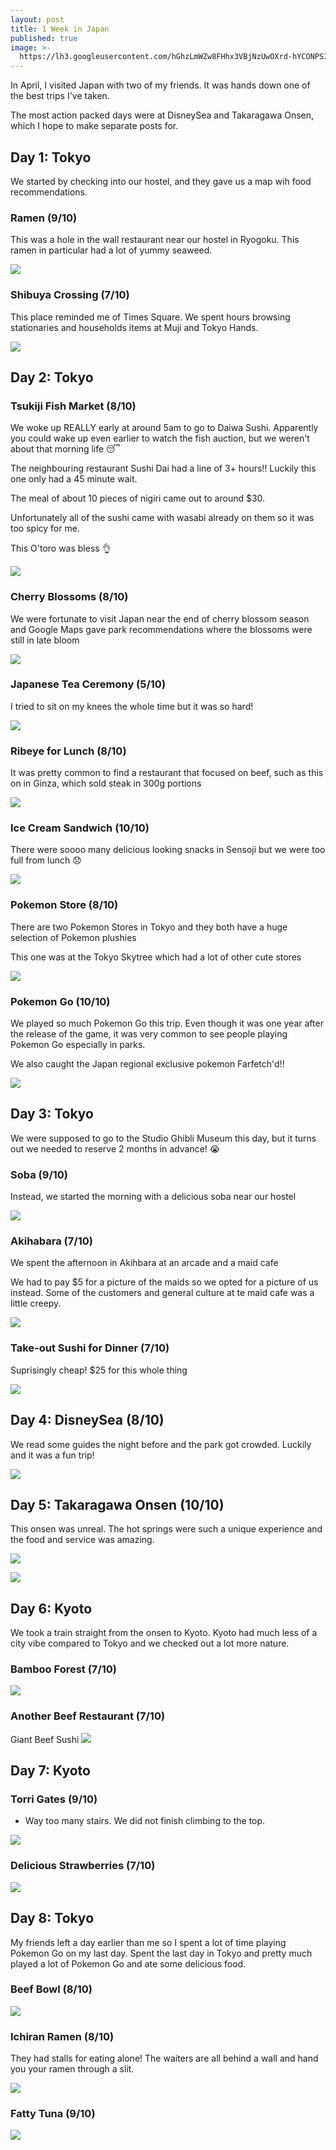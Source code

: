 ```yaml
---
layout: post
title: 1 Week in Japan
published: true
image: >-
  https://lh3.googleusercontent.com/hGhzLmWZw8FHhx3VBjNzUwOXrd-hYCONPSIZ71pbVCEHRP8cCuF0X1IXyyG3C-Xm9GJ3BpiNCHB99ahr2a0Eiu7XWu3J4fgMORvGgkUujg2XTwt7NuNpzRp3l5xu4wbK1-8lIlHbjvnx0_6xtIMl6OLv2NbVLfuM_y5gpMp0Ryi5QyhUp9IBvmjN7cb-my4a55gIW_z-vekllAyGasPozsfIUswhhUAc6YHUgxj3gjjOKkYOKYkUBNWmXCIdb184-5r0UsuDpjNc6THF-MYj-Z610fCabW1Rhebt3TAPsxsChxSgeFNGcEBIEeav3eTb08Zv-K-fO5buCUKXHav5RvmDfR2umLjr6PimjI7WwSxTAQUE6mQBT0zc39as788WCC7PzA1YCCoAOzJfNBhBxbkAGpXpwDMZ9eXY_voARTUqq9fLwqCwLr57jLaOdKtNkdSiDqwx7jYBSIxLpQzCflkzPxMtc94d81vmhsG_l5AXy8wlZ14q_D3AkS1D2tayokSMg-OpCmhi9oMEUOdiulJn-KkYRiYLf-q4ONUI8oLjHiNfZmLsD1k-fw3vid38NP-yfm2U-AbZX1BGx_rislIDITXM8iQqOP5CfdGIOHyGqOegW691LFp_QivA1Yhwc9iDodxUy909OWINvGvJX-MLoxnXv8Q1fQ=w1035-h776-no
---
```

In April, I visited Japan with two of my friends. It was hands down one of the best trips I've taken.

The most action packed days were at DisneySea and Takaragawa Onsen, which I hope to make separate posts for.

## Day 1: Tokyo
We started by checking into our hostel, and they gave us a map wih food recommendations.

### Ramen (9/10)
This was a hole in the wall restaurant near our hostel in Ryogoku. This ramen in particular had a lot of yummy seaweed.

![](https://lh3.googleusercontent.com/8v_ASAtYlkUL3g81pesZO8zLmAE_qITbJsu4M_Ht-Y9ipPISDqxbBEDZDM9tM6ZvcIh1HUshWHybuHDGQS4cDPT7fRhwUhYBYJ7F58qgVEBqURF21QHZgH01N8Iq0Z9NcqQolrdb3nnpSD8I1q0BDoJkWfg5k0T3Gi7rjak3py5RJhptASDAwdrquMmRZ8nkpbvL8QyPvC2P_8PeRmSmmCQeeRo0IGVdI7HKbVllUbPb-J_oiqqmSjTB6VJQtO9smp24bRJ-ky9xJYYIlOlv-IJuUqwC8Ct1sXJfdV_qEO4mHGdPrRy5usz_OgcmN_E5306NULO91u6pqUCkOUNzBKPNOTjTCG4vqi4EN9L0ZFRr_gCx-TdC9f3T5qv9duQobplZW7PbJ9ZPkulWKRVpXLS4XM_YMJTBEC0gNiA8JiLb93bCbHvQi5Gqp2CObU-nM_Aaa75TNa_LTbflC1G7Kke1mjQGSwDNhZR-xYopNxI_i9tYFE4lyc1tby2y4qWFCn1I4MtOFjoVPf4Ih1fVLnI4vBzkuelr24Z_ncwx7gMVK0ucs95meGay_46ZYNowKS3tbihrf1YKPqNCIqmGFmcJtG6pTMaOEwYqSaq3-z_Ma7KvoTuH_2tXPivc0R6HgqnpMva-qGcguXmhdvDXJvrFYKzayeurKw=w720-h540-no)

### Shibuya Crossing (7/10)
This place reminded me of Times Square. We spent hours browsing stationaries and households items at Muji and Tokyo Hands.

![](https://lh3.googleusercontent.com/4oG1V_cM7oEs_TTLpqAHzUfdRB2lEH4qTV5pGPuIl5UqYPnA8rzzQvBzvAFhla7x2LBfL7RWCH5S2jd3CIQ35ODtoAUSrAN006H6ZStjbeh5YqkXNdiYHLVkUPt9OZGODg1l3Y57wX02YNw4WTHJAAhcAgBNW07UagEuT33IpZ77fc_UtvP679qLGtLdUtma-X5mLF-d_aR17LzN-nue_2mPbmDMYamSEYb4FDx2vakSHT-q2R8-LC8ocuvmfLGCnFPC7tQrOjlOJ0Xk4zy_ve6-a7d3U1-tuhX8luzze53xoy9UW2jkb31X0yqJqStDsyTHbulwe59cPVcMfwTaBxXr3iXmiCF86CYDvg7poDH7hUPaczLPbFcdsRaSV8pwQqd-OYK95lOwsGhvtS0VEQbROPI9lJCYogojFevrJfZ1JpN722DeMTlr-ukJVQ8xLIbS9GAhwQjGOGOI8GcUmzzdBYrmrmKcHMmOPuBqOky-FU1PLXgINx6x_81Hdf32QvvUlExYCvQTuLaHh6Sh03op21AaQSHhR5z7jvU1BZ0G1KHIqoKKALPE26C2kRiScVhrdoBUowsF7ES29GLCp-JbYgfg4x-BeBJoF0OAcMkQ1hJtXfjb_9tZfscmZzoR3XTU4lpRiyu68lhnUPu_MwJbqWzwz3_n2g=w720-h540-no)

## Day 2: Tokyo
### Tsukiji Fish Market (8/10)
We woke up REALLY early at around 5am to go to Daiwa Sushi. Apparently you could wake up even earlier to watch the fish auction, but we weren't about that morning life 😴

The neighbouring restaurant Sushi Dai had a line of 3+ hours!! Luckily this one only had a 45 minute wait.

The meal of about 10 pieces of nigiri came out to around $30.

Unfortunately all of the sushi came with wasabi already on them so it was too spicy for me.

This O'toro was bless 👌

![](https://lh3.googleusercontent.com/whTlKmiQ7ZkNRRSEhvSaloBMgmsBVng6HlsQBq-QCnDECJm5E5Yf4iC1IBcEoZ6sAqU-xDmbmNXwRK6RtWI7FvU0TfqzyXxBCgMf98IBICvvC3iZO4fHaaQ-JrhULouuSH6NDncufINoXq9ewtTqClPDk-C3MmYPbHOXpr83pkucMCa2OuhMlXgPJlzG9L5UzHpIaQN2W0Dm-MaPS9JC_tkdjlYBhzMO4-bZjlK0CZH0s1sZFi8rItu4mqYjq8S8uC6AUJuQym5IztifpjwIVoXVdruNKCqY7cyD3Cw-tco_l71wyDG-u9lcwh3KuQhOEAuM6EEn3DqXCaPLTPWL3TtNs23qNb8-HC0YuEULVITekJ0gG593EmI7xu9Tp0RH_Y0LseiTFyUgWZuKjz0UPV841qq0h1Vr3RvNcVdgyB395_q8xaixlEqk8u1VA6-kFFYInfL30R7ERQQuWqLbyyjiw7M2z43ryLDxMzumknMPXz_Xirffs6sO2l3A7apG-nzWvLnGqvk287Z7un-eZpLLVqGbpwZZCTlTsL444aYv2y8230zwV5zBd6K2SpbMlpra9GDgOD-ibK38rsQXFxDotadbotWmmktc_NnogTh9DC_7c9TUf-3ZwkQDZHgDs9GlFsLEyEZgZVOnDZ2LHGtOVVkHsV7LNA=w1035-h776-no)

### Cherry Blossoms (8/10)
We were fortunate to visit Japan near the end of cherry blossom season and Google Maps gave park recommendations where the blossoms were still in late bloom

![](https://lh3.googleusercontent.com/lNB3qKeqh5fowI2-08C4j_Zpsq-XqrSsauUjyaz0I_DOhsrE17lL7f-SG1G1JArZ_7R6pICmGNwIgOZEH2g8Dz_LpzxoVGF68vYyCXuid46NjO9YFNBQAW2y4Q1H-6lPmq_XDis0vpJT6zXFj1ggYE8JZ-gQdMfoJ5sssTW03sjnN3RFts-7vETuJ-G1yrxid37tT0b9q0DHCGDlMh9BMR3_1jO8lIJjV7UOSY49RQJvBaRFMy1GU1dSoF8AOQH0WwDrJHNSt42wj8_d2-PnNqgoCtREmbgFpqCvTWL4ikuE4YgtjcWNYKZtd_iCJynTBzW23iGEacAvwwxhUcrSMrOIoUd0rDju0DA6y_kPhXIdC1P8B7f3hISWCzlL1RCCKz8S1uQPL4byJ_rDz9Lft46V0HLmXRxs2mLVUk-XHpxZWkEu_BLc8akduPhDs6dDMXTdhyQ5BFHX7JzAbIoRNxWYUn83Yz5laC_ozA97ipwiwTiBB4p5QQYNtCbSqHE_hRHW8JAfHvezfMS3n4oO3mNLqycLyv2mqalagq2haW8x8Ezfq1EH2Tdl_k_jSFsDjtJKj6q_u_7EMH7RfLHq6s_u4E6buOi7HBktFVgDo-nTp2L4--YB7czwCAI7G_UHPuUvUdo1YgAYSjXYl3u91b6LzmnfsfjF=w412-h732-no)

### Japanese Tea Ceremony (5/10)
I tried to sit on my knees the whole time but it was so hard!

![](https://lh3.googleusercontent.com/VpYoIk2yp3xoEkOKmecfBXKGkjlX0EMsr4FVTQmGv18aBJu8jVRmyuIfhc_9nXsx9Uc-k7skM-ONUh3RKo_0K3EUiggYuLHffNGp9-Zl4Oo_VHXc6kzRtNCG9f40ZZ_S2IUsBk-MWhuHbBPMBooqxDmAhAc6vu8oXHqJJHTDleAfPb9r50LdjWpvjk3OMAyWIc21WpUtb5uu2F2fHblbPFT3gKGrhhYGx4DhfWIPCnWF5IQNP-Ga6lldLVGPPiUkyDku6_e0Y0oEO6KHv9V48uqVGQM2qfuJucbWBuoeOtKDUjijMXIkuVhlZQUq-Eh_ZRHDSgcJmLvDrEP5RAe6-ETCtJutbqzasbBxtkS1sMhAVrP0SabBrUIThhcRYqFy1nAWNueAuLX9hg8puRYG2_cI_T5c8dRdpb_LeF_inWIaOxdhm2SW08UHrpurrxmLP9jPs4Wxu3NNhlv4DRs4aWCHL9649VSfB7w_TQ1c5hKk-t0a_OGSIpKXeuoF_Ko2248Awj11hlDhJ82QaysiJ-nhM2nDCL5h0RmCdv_FKFwHUYuZxKmHegOi0KxZR_3hCXf_CqJ7p6dtXuay_H_2I-t1Rp30To4A_WhVKH-8ddmTbIum22nWyUKaQXnG_HpgNXlp7XPVB2xEO9PtQiP0ZzJQPdsQat8-Uw=w1035-h776-no)

### Ribeye for Lunch (8/10)
It was pretty common to find a restaurant that focused on beef, such as this on in Ginza, which sold steak in 300g portions

![](https://lh3.googleusercontent.com/C8Ke3Iphb-g2i6q4-GdyAH1q3wXjlpWzDIucR5amUysKFV9RUj9HaWub_hQTZ6FJP7I43SeclR_zc2DgGlW9s03AWSDz5CDvE-9Xb8o_JWy7RvN8_w-SM4_3MlgyMyB8KFbTpDdWkB_02nIUELaruRSVgjSUqZYfWk3rBN3u5h-IXQCNcSp5p32JzxdWk1zhgNrUgm5eOT8JN-3vNKRNLLzBLr63HQeQLi-kgLOMxYaV7QMJTyvQoW98f7KSL8L1_vmQFYNHOXvDXaYRfkpA3tCKlrtcooMUtJ5I2Vrviw5bMAM931OBvId_mjCQRh9qtoK2cuDqUpJMK2-AMNC8fjT-jXxNt_4XJBBgA28Pvu57rtD45SQ0MM9X_OEyKIVwBWSJwJKKn3CPHV6nwpgOAdIArK8-HlklSWutMoUQz1Ut0vsETJSxzdlJUpQjtLvUlIklM14jc1iRppWCEfMY-WWGOJEdaLr-Jv3PenlyAygcea4ziyl5zw8enCbjXxlLNR_8rAKROqfzCeHuVz3ZYc_fk6RggVxreFFjk5_9nq6BkK7VrQYAk_5RwFXrHF1ATrqXgCQrs3WWmxQfTJ1o2nmjUH11k7Nql2T4PP0D6R8EZNPpjXj3vRvw2J22QeywDeqoGxDLEArxQjtQZHxMoLKZokidZdVZ5g=w976-h732-no)

### Ice Cream Sandwich (10/10)
There were soooo many delicious looking snacks in Sensoji but we were too full from lunch 😞

![](https://lh3.googleusercontent.com/Lm_d1Gl_p5CdbU2xuoV4f6M7g0mK_z-cgtq_zDRPINnrBDdeD54JuY-m0ViZQQ9rzYSxhgmIHYNTkMQAygLQDjq616mmJT55aL_L5RwBihxc23b5B440nUFN8YSQpTMoiEiLXd0TFzIYkC143AggDmNVPkXwTHf1fmAZMMLf8OWmVMS0ZFaVO9wlULep9DKGdYpD50hr-X62jPxeWrddsQGRvtVzkHvacKLpoFUSR1bfZqaWbhX4vbYmYJNlxbVPh4GoeF4GLw9BF7mvFbfLhHkXP5c8v5IK8fIAfQZW7AgAKsmh4XTI-iWvkxgDfzQ7JjMsHNQrBfgZGa_yXb-tivkRp-_Uhz3A4YyclA4-WmtbpEWdd7uJ01jO8i0LQ6RSoWhw8TCvjQWe6nnal-bh-7T1NayzvitjVgq1m96iVpDlbmtYBSaZgF8xEOvcB862HdkEYoFQeLbr7J23H1hFU_YHWdRbRomo1X5DP9uYh6b6bo9zd_3-oBEjA-L4dltM4KCFGqFQ_iwyBr0FUraJyLtLYx9rnuTrm4I_8qPA-CzudE2aH3pE7eblZvyKHlZMTcs7TIPqz96GEZWe3SfvyfN8R-cr-aCrO0tQTzFL=w1035-h776-no)

### Pokemon Store (8/10)
There are two Pokemon Stores in Tokyo and they both have a huge selection of Pokemon plushies

This one was at the Tokyo Skytree which had a lot of other cute stores

![](https://lh3.googleusercontent.com/uSc94vLHVjwQa5A8lb0trfwg9l2iXmpNq8PGZ82A4ipkLYH9bc8_Eq2m4BygwpG3G1Os0lQMXQHY1YKOyeQ373eQsjvIymxsx1q4wEL0oWfwVMgtA0CTseaTHVo65yc4IcysMp6IDHE-yhmIVznKo1FxRfiJ5pf0QgnD7ONSO7lqzu_HLbe9c7yh--i9eDmUkzaAIsKtJBTR-SAN72uNcomIJ4yIGmLJ1X8qwVT0ab6PwCF-bE4RHZ93CF8XDrDP1LUIcHxlHyB_MOUxghLgFFKjIeldU2gf2IUzkchYh1z-RCogbg8rMoeZrZ6Bjy5iFYXEsHL9FAcINWi9t_XKVOr3pcyTWJIDBFgaMhD2mxOtFGfaFsP88UzathBMgumBmB-zaFyJjUGb4zn5g6HbNIMIRKDPSAju7M0uSl8pZUBqEv-g6oo0As8cJB_r7p_ndmMJkaB-JF-9z8JE2igIEgLzOub0mOYKQUkz-3q_zYe-LWMaT-Y6iEwyBnwbfUtWr6t1MM_l96uxhXEqskQ1QAavcDZxpl94bT3uUZ6Lkg9utLtHL3GaFG4J-QfWmMcWX8QkQBucZNfv8YwJXeFMrUjLq50jUGn4ZfjOLLkJN2UemsmAqIet80yA4bcdIKfqRePSOSfhdFNLiC8jp_RTxWbdEphInwYK=w437-h776-no)

### Pokemon Go (10/10)
We played so much Pokemon Go this trip. Even though it was one year after the release of the game, it was very common to see people playing Pokemon Go especially in parks.

We also caught the Japan regional exclusive pokemon Farfetch'd!!

![](https://lh3.googleusercontent.com/OJPsdC73T87kP8jXuKgwDiyOsIki1Cz1WHT208dt8Mlh9we1Ef17NzXDqS8Ow4bcxQtvGh9lIzTwqTPomCj7wd4Jon0A9k58gVHEbnpfum9wme67W4AqQpxVfnAAxRERgEfqCjnI3AGnPFsDVVLdPi0QlHCosGpd1g70r75oIeXG-stUOZqBuJSJKjPe9hELwEoCuSwjfZKIPVaBeGlRWbZreeM9lXsVpr3LOK8c6k3uEaW7MGH0Qd5ZjTfZwWKKyy4xc29z_rMLyORxdQoyBi4acaS_9zL-H2eLeQQMDL7UiRott0V8fsfCIQSzboUTAiaMTypzqs1ht4xsAfK_XMWg0e0g5dGCpMoXEmw3_1bd1sXCJ9ZRQ-GAOlB_GLxhWcmYaUYKNLv9ZxC_r18vPH3gC2CyfU0WhNn93mosk5Nk6IHDWOSWx9YpcTcWPakNd4WUMyXs2TKvo7gNYFFdw7laW7iHN2UuvQT5moKofNllsSQoCUfF_LOOEiI-As-OM9TJd4Ek6hPWRDpuUE2wjc_vcwgTudV6TJVX4goO1nc8fslwXtQW-eGSAid0q8FAQQwhFoCx4E1DhK-9RPffMru-bAG7xur4cyHlQCMrjd-nPDKzyiNUb55ZmB7Rxq9tvmzDX_-aMYDRNv4MeCfpTUaA2usMZpFo0w=w437-h776-no)

## Day 3: Tokyo
We were supposed to go to the Studio Ghibli Museum this day, but it turns out we needed to reserve 2 months in advance! 😭

### Soba (9/10)
Instead, we started the morning with a delicious soba near our hostel

![](https://lh3.googleusercontent.com/lZ2pkugQfXlMLCfN3iKVjkgyOlP0yHqtZ6H0HeW7duEJSB3PYpJ8s2k3ZXC0SPtd36yjtooDCkyKVVjqSd9bgHkth0_om72mKwY8Y6o4DznuDvKLUEh_NO6wU7DJXVXYQVmEmok5Mtzfa3m4gy-QrdhtVdLYkgQ7eq9lj6UC1MU-GrBc2rfAM-d2V5DsSWbKBZ8Gi22I_V5jVPacdV5lfSo_7airQUIUeZSBNWwMv94sRRjqYq--qLKVWEczzYPvQCRiMGUowTRzRvPZBHnkvFci7ydirJA6MXr_-r9QzTqABcjWuJebspvHsX11lfC-3uWzUYO9Y68cnVn7i_bqmDTxhki_pXAdk81lqgTfFDX-n3mJMtSGOqjke3U-p88nCr3skPFUKqOZD0O-VYfNuqjgu-XMpaRXIvUSA4Jwv_XxebO_f93G6C0u-CGcN6GuX9tMvl7fEid5WFzJDK93ldOGXtkpb0YrF7COpvldYGi0UewTcW0S5vlM2peOJvk8SV46CbTl9u60mD_rUqO3RFvm1ULwRzMqg_xFxjd_zZVZmypJZfwRU1wTTwb8tG0682SsS9VakCi8B_zmAbIuCeqTeXwl-TKzL9ow_wfU3MAfHhjzuf4b86ekBM7-Pj0F_KfNUerEXDLOdtwHiM5XXPMHy9Biu3sFwg=w1035-h776-no)

### Akihabara (7/10)
We spent the afternoon in Akihbara at an arcade and a maid cafe

We had to pay $5 for a picture of the maids so we opted for a picture of us instead. Some of the customers and general culture at te maid cafe was a little creepy.

![](https://lh3.googleusercontent.com/r-Md30-PhDkiiGwMza25ylWCTVyG-VLsfHIKvANQkWlj-yDg0DjD9As2qMmvgKmMPQqvolrJKN0aA3lJ27wpvle1C87RmHa_8kuMHoznpGIihheq4yCMaWJjfZZ7yqLa4TbZPOta6YS1nvQpSp6a7fQWbLKMAQgIk4SzhbzpX24ywqu_XrwtYH5PT9GctVD1Q4apJw8zJHJ6vc7DuIkkIs2XNX0dmo0o1UrLJd0FKSygJbNZbQkSxcH6tJPWjBvqXHwJbYr5EbCsDDPr9Xrn6KdTpyo-t_2uhaiwiTuvC4ozRqZrKmJPVwGLLpqG-OHFL-iBNLjCVv8HhL03cuGP9b6US8hLzfPhLzKhHMxC6tN6efIS9Es2eCmLkobJPwAsSZ-PpLAKv3YlRz8p1V_vBfaBCTuEIGNjgydjfbQDt0gNDlQbLfeGmFc5aysI3R7DIp3SNJzxlvxwmY61T64_EyrLYdFCsubp3jCuZaeF2IxtG-qwymoB0BR5xNWv9w9A2rOjHwf6MRCLi3VL2dHqiKXD__SJQpE_YQsv9jLkhc87xkf32dRwW0Euke5L10b28LNHABo8GqY9OttX2shSdlj8JyBbhlzs7qIxipCJ4XdmKZb3DVFWndYlq41ARci1qCsKHwEBetUJQ3H2akhEUVjxdZp1qNcAaw=w1035-h776-no)

### Take-out Sushi for Dinner (7/10)
Suprisingly cheap! $25 for this whole thing

![](https://lh3.googleusercontent.com/rFE0D6qRB-QVK0ilE53GsnUyXF5_-OUrTSw1LZjrmplMJ12tPjR0Vfb28ZEuWBJbs08FXluRj5_Ws9kJGGLCJZgaoUAkeH3Txh1euhetWs7YOj12hE9AjbmbATHITAF5UxFb9shPMRPC9D_x9elUJTnduutMJQR98yH0HQ8r5CrTdIBVVeMy1uf1a3sur-OT-cg2qsx56MZIK_z9ol3pnlxLvFMfnN74gWOGYQ2AkGvjoRkUO-yRKON43DizdT3fnNM9iwZYV4JYN5SOfwzdNGcqhsHCBz3CuJ4xss5CkG-Fnn5LV7KpycT6_hwhd3JNA-xtW2jBJnNolMYTnNcZxGEjKUWabUZql-GXjCE12egg3J3Z7s9egFIaN-qDNKREGpu3aUEZ3VhENTevZv6IcWG1FJCKMzQMcuQwRvzFZpaqiovPpYXoAMT40xJ4c8iNXKyXLJ9BTDhx9lmImrklXo5R9QKfN5c3DTm88PXoAWDWJTZzp6VZGMTj1lSnb1Mv8XxCCzIhbihy33q22mA7yHtQQoK6bc6PqXYQpD2AL6FVW1bWk2y2B5RXOi5-FyzX4Jry03ZM5mpT7RBx3hmc1jreq3R5AD_Clp1MhAScvM1hLiZO_6OqX9vUe7aNYVNPCYGQdGk7brVUDOX24vJkpkXcSLOZl_2azg=w1035-h776-no)

## Day 4: DisneySea (8/10)
We read some guides the night before and the park got crowded. Luckily and it was a fun trip!

![](https://lh3.googleusercontent.com/uOh31mAnrUXvLudMLC8aCY-xD7wd-UQYytCOA1wrBLkiEaKmlZgOMotygi2gqc6s-4hykRJF0qEKxwccY8qVPxtAm8Fai30qtDf6Tau3sVfbh1HGxfuKsOJYTCpfXS1LNKaIi4pR3HGBDskdSmRtuNAcnrydd5gnprrZa9dkQM2qbnfnVFF-IOZwed-YIzmQuHzoYu7eK-tENRvoEzls0ybtQLxp6UOBhshG4agt7BvxnhMLFnBGW6j9R0pVFLLvx_XZ48ZAPhkNKfulHIK2rHkQ5WhH8xcHWRlGnCCg_c7mhWmWXrzq1litx7v-GWjqRfyhJPPPcga-eKNJHkE5A5wYk0i_1ThP37PqDG1OJARldvYTmut_I3BzRm1zWT0-xXNsqg8Chr6fP0o1hoxJppwYiS5F_Uy3cAI1dZk0WJbpKIvL_JWadwNiCoH-ojJavxQaQi4pYgTRVRz1cwoCsweqlbKKN61-473_zlz0x9pedci6x50SpJOivw86e0y1UZ70ua_gQkTtJ-Yyn-0tiOwK6ZNceZeXM4_FzmmL3GT_RWci9TDiYTUmod3xBiP_K7yaBc9744xbV3s_8QwrA1aliONBLZpGyUCwL3DxAHhIuSh7H2BD7i4mrqSnH9hgi0EDFW9Ex_trAmaDdEXhLtS0Nr4iPxCb=w582-h776-no)

## Day 5: Takaragawa Onsen (10/10)
This onsen was unreal. The hot springs were such a unique experience and the food and service was amazing.

![](https://lh3.googleusercontent.com/OkuTPVGKKdPRb5FykO1e1yDk0OrLkTQmTLaM9ML3S33smYoPvNe9_R7lsfgAjXddonsaoRZxLaq4m3KhyUZ5Oiir9RuHMFfCoecOuEhorKxZWCDYCV-Kp-LeytmZ7dTDLNFmSP3ImbwASAPGwMJnOyjiNEzVPvlNBDpNtMQm0md-q5tgv2418_-xn3QNA0emQ6Y8RndZFBenyP5A8mNv4hsmoEPq736AAd149VfdHCOeIYtSgGrqa9bp7gSq31ixKiXJlBhdXEJLPnMP0rdOd5Mrr8bUuPU9KgupOJppZXOqhtTdq1eg06_CjFzFa50kIehqGwFMkjioHvPNyncE5PbTPta1-eusBN-JyyBwMfsvMWLM2gLSM2odQAdYAVV4m1jXB7Co0AZ4M1pD6a5EInoPiBeMmdV289THon_AWu71xTHnQJzJuRMMT69jpZYnViYSC4IwqFmVFHsFmgDNFU2lF8jA92MZZjDPgHJZngHLK28xVrJ3erfglLRaSqxPOMGGGzRHDVapGfc435LrFR0k7vrfrGT_bWm2i6DSCLEJzR-Lh43tZQskosyr1c0eHqsMj12_R2YJW-ulrAUkBp7YN_cC-EpIkizqz1mUanDwD2nfwYyEM-sUCGdnirSwepXWEagliMPoXk3oIfqnHMCPtIYxbsJ5tw=w1035-h776-no)

![](https://lh3.googleusercontent.com/yIENFKSebYaTGLs8I0E3YAaSoMNnANM2OLgkUYMtevcQireS8JpMn-gwpbXjl6-ES8Q-Cp2Pc1LGxsGF_0t51wsTfzxoYbAMGRGD34sCji3Mihs8rEqyqr5QHXfP3pTXT7uGXZBLqhUnauSiN8Q1Q467gWIVz9hx07UT9uFobIUoNe0hHU3teJ_F0pqV81Cr5VCwryNHSdjffapD-0lrYyH35qhqX3n5ONzdib_CB-CUlLne1OJ45a8wef3rHfqprMlOJTXU_2sTfiamswuYCkQ1FxgGIt3vt9dpKzxF3-A5HCp-zNQmqPB28UT1v0vcesYPBlg4IYaBQac1Z6H2tK4x4L6XmximPs0sQzHuMT5qHBL8898zs9TCLXTlZZCgKX35y09iC4VNGgBL1bpDucFZ-U5hqNeufZk7nncailvZKUm-vqGUSUQ_hRTpPXP_zpd7dzHPYgo-BkVIxJPbmHgYEhjG2zDAyt20uBnsV3c4ZfkZzH_eZiq9zLoue9xU67FWv0gi1UZxQh_RzXOP679kCMuT_QjvMjP-DbZGuD6Z05-lhHIENinpVjhJCqFy9-wk_wF-aXTaikP-nLroLzz-RcubM612sEQuw9EQG9itB1Ok944iuJXrtrTJJLz1AqTnW6-OUgnxb13JgCJv9rAyOl6i6BXEnw=w1035-h776-no)

## Day 6: Kyoto
We took a train straight from the onsen to Kyoto. Kyoto had much less of a city vibe compared to Tokyo and we checked out a lot more nature.

### Bamboo Forest (7/10)

![](https://lh3.googleusercontent.com/45uK8VJ0gaT0gi6YW45E3anv9jLiC34kLHvZtkJ1C9b8pfPCmfbYj4RHUsrKoyhtfdnrctuZOlXM5i3Ga-9lV7J5NaHj_Ax-w4ShpdZ_yiODcOeRsefZ723-y9yc1F_xbUM1QEG09ozISxr069LIMwn9W80CdpHKo7C5we7WLY6iu9KN4-tzAMlr6y4gSQ8GAfsEla8YV0vPDSzSXjieT2HH1sOfQcxH9ps1nJ_t785qBDRNnvqUryOVWC9xJxmpC1RvmbU0PqkVFAr-G_usyX-0x1tuZ95QKpQkOgTa8f9qFYDZ0TfJNR0p-AZbD0P43oDvMghlUSxDnFTfUG4cyG8bHaEYz0yA2K2FyvB5xOlnqjC3LGFuLK28b9b7HHzi-8cu3UmOm2_lfJDqiSNJzf_yLDLhVAAYZ7iUF05icRqbp_GaE81qIBo88M2K4oGJ-WEkeUF2WWmahyqZ1LYM72cFsuXtXcQIR1apblumbZAlP9sZ1ZNvzmoqLFcCo1zbQA8p5INRTtpGFhGTStP1qA_2fKFTkDY8jWzl8GNPO5RkdkTS33o1T_O3lD4Dbo-XjGzMnAi5PPipCERdJyaKqiB2cmEuFtXvkvl8QGN29nQCdScHsWnTJdh-gptMrPVLEx-pszr85IICXWUOk767rhl5OMpb6BaM0A=w582-h776-no)

### Another Beef Restaurant (7/10)

Giant Beef Sushi
![](https://lh3.googleusercontent.com/bBNZZw4JQYLzV8UX9vvGVMr-W8lBw2li0EDbjUruw1QU1kY0RJZFBLugQ8XIo1fJkODRhsSJMvVeWOvsdK6PA3crRQSWA9qw7KcgXivWpQQnq7pYvPS36qFPeccjoBAxeJf913gfK3i6P_9s1k73yQ-58m7cxqi-b2Z4OTCE4npRbprOGBAyWH6ur2NCoeR8BD73MR-wIGqHdk3B86sKm3rM5OHc5cshgmpPnTxZuBirLfGRhnmeGDVUdKR507PtSsxYi6RGrjwK4WhTmmMWu5swyBDWkI-jM9J-k1hDc0le6dDg6xOjDyJjOay-uE4L-O2K0IV1Spd2ZhfnnNPXZO4R7b33WuXQ6MpU5DNdnquWqPp0ZmqiBct8bbPeFkG_wrsoMHaLhdJnz_6y4y7AxylPflsWhx9_YwUHVQoTRbLeEdMOX1ww4Vdwo5e3VzhKAncFYQC3arNcQUoVNwADiPoRybrlleoN-fW5phXcqb-74ZNgIWsV-3XAS00ZNNo3b2SwRlz90APON9FsnVeAdBMIVQ4tCUn_S7zhEiUcjvnDmzY8Gewwj0VAUkFDXU-m0iO5xNuj2pviIli78sys1QcTCsExPDrtKClsawRxHGo_PJzqIi-v_1KB8gxCAzSzqUkluY05xQ5dKRSTFSCr8e6hi-3L7bKD-A=w1035-h776-no)


## Day 7: Kyoto

### Torri Gates (9/10)
* Way too many stairs. We did not finish climbing to the top.

![](https://lh3.googleusercontent.com/zEuZc9LKnS4YgOqaaoTlksMuMHlGedyVdr2gUB_IFEw3aSMFWRYkoS1VyECybH3ADn6M6_cMvhPe3bPcga7dVXVA9IjO-VZVIMQRElTefFFuAEWHSbV8rXJQDQ93fVoG4misbSed7w06DDkkzNhoiApUz_dreeMWe_14ES-icCaFfQ7_LjT_Bt2q0tp6uGvt_-ZQht_z6pjsxMUXz8ZFQ7ypmhTxnmLngCQ_6Mzw2NQn3YDXD_dRUDr9c7uC8CMj8twyFgZHZ6C8gyOvT4EGCr_guNi8wYPNGVeFzbba7o19ZeXap5THXLrPmtBWGU_-UDe63z7cNuDPzJfYxOjE1UBaMxgY0ou6SRyF1-o589UETlHRJUYosNUqoR6P3YLOD1vNoiyHkwP4A26yO_5nwCG2aJXtZA4jtFQvQUWtbBRrN1cTUeEbbkk30dlRHGfTACKVS-3oteqxyl9x7c9gjwoBKfzkG2akCyCqpfRi0_ldCan3RRxQhayXY13_E9ygGOPPLaz2QjPwwvQtIIz6kZKxsq10bNt-n8QspkTjjaeS0aEzuQ5BFteD3nOGzWWcAwg6TpEnXJeunUaU-1-K3qkoibTuaEv3FT0kupTWvLce7EVulTUE9tvEMZ7jTi98zQ3NNyC2FmAj0bNPI5DvLoYttg5ympbWSw=w582-h776-no)

### Delicious Strawberries (7/10)

![](https://lh3.googleusercontent.com/LLYd0p4lKAEj2LaLmTWaXU81VVGLmIDKyOl7pqVHNoWyQytlbjYu3rkXii0N6q8alKVAu6jQtITn6EuYKHj8juUY4cwnKqHKz7StZhZ1PlypJ8Z_B1-_w5QAAzoO3yVDYWlwxlEVanA9BlBZj8xEbnXMAn1ISNhlUkZGwPfD2bbbCJwV2L9KGeJKVV3YprAPJvqw36uz_NOOe4JAiH9tvETgC8-_EUdBK1Iyu1PR4b0SK6XHWBEXflSKLUBYp1wtBzvMp8u_D7fB3zGBscevLHhdycREGy18Z4rq9oxRbxvtJtuTwI_jwxxqyGWN8Kk634bM1BrsqB-A6SHGxJU8rZMxxusBlMYAMOo11UUxGOzZTGMRrDekBC-SJdCgT3RfjSUawN9XvEI1Qbqid9q5adnJlR40mBqXN9AoT78VWHEZvEJ8GybmNQwjBgRt7hSjSkZJKXD9PNH_5KXHJCjLJgxPFneZsKwqwTCv2UzxsDZrzRUQReO3HPsQJnDS29NiqB90BPICNQmJMBe72EyyPdhZWSYCjODPboUAPuZ-zgyyFpu03b3-g231lgJMwtN59GaXUb5p5jLLnfdSMFVCUrgBXR8eGSQRL6P2SqnRWlbRSU119jNhU8RDoMm_K6b3s9ZiJp5Z7a1J848c5JZa13qOSWzwjZG8=w582-h776-no)

## Day 8: Tokyo
My friends left a day earlier than me so I spent a lot of time playing Pokemon Go on my last day. Spent the last day in Tokyo and pretty much played a lot of Pokemon Go and ate some delicious food.

### Beef Bowl (8/10)

![](https://lh3.googleusercontent.com/7y2yz5ng0YYfBKAF9XaFaeccDFsHGfW94KrR_3QXx8KA0TeH0dJxBpZOlelD5ATEIijhdXbCGDPpYyIluky39VhsEL1YvwbSHMD82x2FCbUCkLufraxgLsblsuML8CeTtSgxv7B1rbD1WoChWLF1AvFzjyOiuLIPzy8aIqwMJ0Zi_IHBUqV9imTWshpqUEigv5FZS8MwIe8GMJda-Vt8gCPnCQXqnp1Pbd17TXyz20KgCTeVxJ-5Co6gWO4xN6rMDTGE3y78HairDY_X3Nwyav3wXC-9T1rC8a43c9rl2Kcj2_g2aHyybnKLh2SutTacSSVylrDnCH_FI4jCzc9AC664rL3HfiJzJckE61HePJQzo8SHiByVLZ23g3G1Q1DlAJrRLvqCbeMF0TloVVmsKOW850xNBu5IkZ-cXTt1nzOVnMNifQZWZl2KwpGq1ksOMbh4Z_-sdQjqp1HLgFtGswUVFLtWrr8hhXexS7jW06F62xF-TAUCHwLQcNExbyGxS7xNqBxaA9vr75_kzuJV2QSWg_K1gA1Q5qI_lr5GkvBF9qwbytlyKTnxMlZ68d8uLnELKCZFt_IRdHvmGUKgJXUtbb4Ff4FZEXpyo30UVmOD_k-MNqK4LemhW60GA11OD8JrcMY96zRhG7buSFTth7ZNG85O0IPaiQ=w1035-h776-no)

### Ichiran Ramen (8/10)
They had stalls for eating alone! The waiters are all behind a wall and hand you your ramen through a slit.

![](https://lh3.googleusercontent.com/tNlu-uhRI88CIEQupAb8txD2Fv9RbtcxZz8fXf9GDwoHZMYf9ZlcOLQ9qtx0suPiAZR1M5L7yiZjzgA1JA1Lm_Cdm0CyVH9T6gNsDLreq5yCIz3qUIeXbGwM81hig4BhzHKCRICGYkuGfQanP2ide9ExRnaYab7emuIj1354wnNrrb-qOlGha5fXuawQ4CsHtV5HZ0718kjPM_JVlY7MtYGQHSnbuDofRkuAdo7L70jUAPDfGX4jH5Ert1PvrMYCAfs7HMKjuzYRjOt7FUZ7HFEBbGJUqxxMsz-SC3E0YBXG2x536rrqC_1xGddpk8uV19nsbgJXSQnOZnWbHtbGDWCBD_Y2mKRoGcv5E6IdryonG69YExdEOCKGe_Sf1y0_cRTVi09chfsS87JwxKgWWHNSdk2_YMm3h88vmqjliaVbNPGFjYiGPuK2Ym_InFYm8vH5AIuJkN6pw9VosoPW8oqDm1VUwXhSlcuock8QjdlHD7AlJorLTHr4RQRFX6BlxyPOFG-ZSuVjaEe8AcUcLJ3YRhvp8UTerRxBGwe6aNIbkJvbDBIZrvv34EpKROmeToLbJs69AaGiSS8Ts89m3jHHodHwroIFPxRbi3gHzHJkjmcmHVpQFzuHQOkSWMP-v0P01d6_3wGPUMNHWa5lE2LAYGFI7x1rQw=w582-h776-no)

### Fatty Tuna (9/10)

![](https://lh3.googleusercontent.com/opEo4ItFINMwnf8ZcVNGgfjwf1gdvw7iHBi7gSQf7l4IqF_M79fOFPar_YH4jA9UcE0rTFrovQGe2nlPC5UK3Rqdm6oeZTDBRFSYQ8cAmeaXWp1r8kkYpsyOpupWcM9APRfXMSMq_v5OzLDJCQ84pWJzxCIYTE2MC5zLfcUH4DdwyV8DX2Aq9etUdJ-mcf3c2IskSzQn9SzfPqP2R6tXJJD0n_cTqAlL1iMh-l05jDLeW6KrvRUg2H8GNdGthN_EcYJZHCo7NQ1XTBkHphkQBr_-6oJ_WQ8Pe28SnuBbPSXIuqhjovum4055XvkkcdMfmMSLDo37TAdGjVtL86XomGI0sOdrSjwaTpAldoCvmVgIZ9-qfwrNLdqISLNnGTgMb3UhegmCwEcCtcy7Kipyv-wPr_6MGJzCYmjNw23-0EOvVQEJSebMMFbNmZgQAKqjFIBoxVoAnX4n86WwYW91PGMZVszjWGxqZ72EZwo77Zr7ixrdZq2bOSvxJjLHwqNYGvK7uG3hE7wL2-sbdp5LakXdn7a375L4wDlIBhIFQ7WRqk6QzWs4_QvQUhLNcr7xrdMPfcS7SeG7WNPYjupw3eE4p3XeElA6Df4egRtrVD_FIeD84mbcp0QP4LnE1pg5s0GYHtIliJPAJtTXoaTi5tmr6S_xavAsdQ=w582-h776-no)
